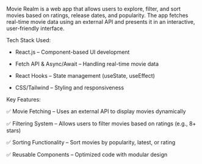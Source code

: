 Movie Realm is a web app that allows users to explore, filter, and sort movies based on ratings, release dates, and popularity. The app fetches real-time movie data using an external API and presents it in an interactive, user-friendly interface.


Tech Stack Used:

- React.js – Component-based UI development

- Fetch API & Async/Await – Handling real-time movie data

- React Hooks – State management (useState, useEffect)

- CSS/Tailwind – Styling and responsiveness



Key Features:

✅ Movie Fetching – Uses an external API to display movies dynamically

✅ Filtering System – Allows users to filter movies based on ratings (e.g., 8+ stars)

✅ Sorting Functionality – Sort movies by popularity, latest, or rating

✅ Reusable Components – Optimized code with modular design
